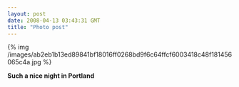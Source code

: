```yaml
---
layout: post
date: 2008-04-13 03:43:31 GMT
title: "Photo post"
---
```

{% img /images/ab2eb1b13ed89841bf18016ff0268bd9f6c64ffcf6003418c48f181456065c4a.jpg %}

<b>Such a nice night in Portland</b>